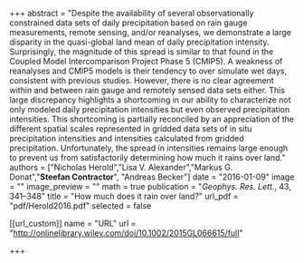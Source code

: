 +++
abstract = "Despite the availability of several observationally constrained data sets of daily precipitation based on rain gauge measurements, remote sensing, and/or reanalyses, we demonstrate a large disparity in the quasi-global land mean of daily precipitation intensity. Surprisingly, the magnitude of this spread is similar to that found in the Coupled Model Intercomparison Project Phase 5 (CMIP5). A weakness of reanalyses and CMIP5 models is their tendency to over simulate wet days, consistent with previous studies. However, there is no clear agreement within and between rain gauge and remotely sensed data sets either. This large discrepancy highlights a shortcoming in our ability to characterize not only modeled daily precipitation intensities but even observed precipitation intensities. This shortcoming is partially reconciled by an appreciation of the different spatial scales represented in gridded data sets of in situ precipitation intensities and intensities calculated from gridded precipitation. Unfortunately, the spread in intensities remains large enough to prevent us from satisfactorily determining how much it rains over land."
authors = ["Nicholas Herold","Lisa V. Alexander","Markus G. Donat","**Steefan Contractor**", "Andreas Becker"]
date = "2016-01-09"
image = ""
image_preview = ""
math = true
publication = "*Geophys. Res. Lett.*, 43, 341–348" 
title = "How much does it rain over land?" 
url_pdf = "pdf/Herold2016.pdf"
selected = false

[[url_custom]]
name = "URL"
url = "http://onlinelibrary.wiley.com/doi/10.1002/2015GL066615/full" 

+++

